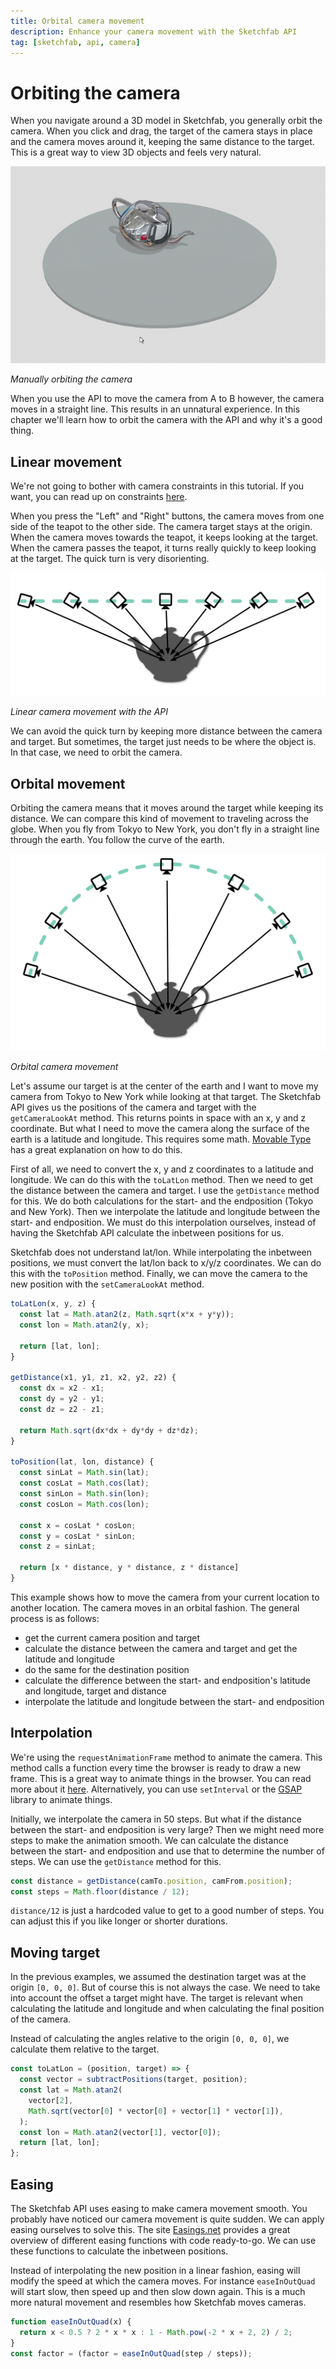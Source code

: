 ```yaml
---
title: Orbital camera movement
description: Enhance your camera movement with the Sketchfab API
tag: [sketchfab, api, camera]
---
```


<script setup>
import CodePenEmbed from '../../components/CodePenEmbed.vue'
</script>

# Orbiting the camera

When you navigate around a 3D model in Sketchfab, you generally orbit the camera. When you click and drag, the target of the camera stays in place and the camera moves around it, keeping the same distance to the target. This is a great way to view 3D objects and feels very natural.

![Orbiting the camera](./orbiting-camera.gif)

_Manually orbiting the camera_

When you use the API to move the camera from A to B however, the camera moves in a straight line. This results in an unnatural experience. In this chapter we'll learn how to orbit the camera with the API and why it's a good thing.

## Linear movement

We're not going to bother with camera constraints in this tutorial. If you want, you can read up on constraints [here](./camera-constraints.md).

<CodePenEmbed id="KKJJpOv/4b41f7771cb1037c19b80580da54231d" tab="result" />

When you press the "Left" and "Right" buttons, the camera moves from one side of the teapot to the other side. The camera target stays at the origin. When the camera moves towards the teapot, it keeps looking at the target. When the camera passes the teapot, it turns really quickly to keep looking at the target. The quick turn is very disorienting.

![Linear camera movement](./camera-straight.jpg)

_Linear camera movement with the API_

We can avoid the quick turn by keeping more distance between the camera and target. But sometimes, the target just needs to be where the object is. In that case, we need to orbit the camera.

## Orbital movement

Orbiting the camera means that it moves around the target while keeping its distance. We can compare this kind of movement to traveling across the globe. When you fly from Tokyo to New York, you don't fly in a straight line through the earth. You follow the curve of the earth.

![Orbital camera movement](./camera-orbital.jpg)

_Orbital camera movement_

Let's assume our target is at the center of the earth and I want to move my camera from Tokyo to New York while looking at that target. The Sketchfab API gives us the positions of the camera and target with the `getCameraLookAt` method. This returns points in space with an x, y and z coordinate. But what I need to move the camera along the surface of the earth is a latitude and longitude. This requires some math. [Movable Type](https://www.movable-type.co.uk/scripts/latlong-vectors.html) has a great explanation on how to do this.

First of all, we need to convert the x, y and z coordinates to a latitude and longitude. We can do this with the `toLatLon` method. Then we need to get the distance between the camera and target. I use the `getDistance` method for this. We do both calculations for the start- and the endposition (Tokyo and New York). Then we interpolate the latitude and longitude between the start- and endposition. We must do this interpolation ourselves, instead of having the Sketchfab API calculate the inbetween positions for us.

Sketchfab does not understand lat/lon. While interpolating the inbetween positions, we must convert the lat/lon back to x/y/z coordinates. We can do this with the `toPosition` method. Finally, we can move the camera to the new position with the `setCameraLookAt` method.

```js
toLatLon(x, y, z) {
  const lat = Math.atan2(z, Math.sqrt(x*x + y*y));
  const lon = Math.atan2(y, x);

  return [lat, lon];
}

getDistance(x1, y1, z1, x2, y2, z2) {
  const dx = x2 - x1;
  const dy = y2 - y1;
  const dz = z2 - z1;

  return Math.sqrt(dx*dx + dy*dy + dz*dz);
}

toPosition(lat, lon, distance) {
  const sinLat = Math.sin(lat);
  const cosLat = Math.cos(lat);
  const sinLon = Math.sin(lon);
  const cosLon = Math.cos(lon);

  const x = cosLat * cosLon;
  const y = cosLat * sinLon;
  const z = sinLat;

  return [x * distance, y * distance, z * distance]
}
```

<CodePenEmbed id="YzBBGRa/928fedc4f6cabcc028afd8df1c1ec774" tab="result" />

This example shows how to move the camera from your current location to another location. The camera moves in an orbital fashion. The general process is as follows:

- get the current camera position and target
- calculate the distance between the camera and target and get the latitude and longitude
- do the same for the destination position
- calculate the difference between the start- and endposition's latitude and longitude, target and distance
- interpolate the latitude and longitude between the start- and endposition

## Interpolation

We're using the `requestAnimationFrame` method to animate the camera. This method calls a function every time the browser is ready to draw a new frame. This is a great way to animate things in the browser. You can read more about it [here](https://developer.mozilla.org/en-US/docs/Web/API/window/requestAnimationFrame). Alternatively, you can use `setInterval` or the [GSAP](https://greensock.com/gsap/) library to animate things.

Initially, we interpolate the camera in 50 steps. But what if the distance between the start- and endposition is very large? Then we might need more steps to make the animation smooth. We can calculate the distance between the start- and endposition and use that to determine the number of steps. We can use the `getDistance` method for this.

```js
const distance = getDistance(camTo.position, camFrom.position);
const steps = Math.floor(distance / 12);
```

`distance/12` is just a hardcoded value to get to a good number of steps. You can adjust this if you like longer or shorter durations.

<CodePenEmbed id="qBggZMJ/4b7c86643a129af7a566ac43b723890a" tab="result" />

## Moving target

In the previous examples, we assumed the destination target was at the origin `[0, 0, 0]`. But of course this is not always the case. We need to take into account the offset a target might have. The target is relevant when calculating the latitude and longitude and when calculating the final position of the camera.

Instead of calculating the angles relative to the origin `[0, 0, 0]`, we calculate them relative to the target.

```js
const toLatLon = (position, target) => {
  const vector = subtractPositions(target, position);
  const lat = Math.atan2(
    vector[2],
    Math.sqrt(vector[0] * vector[0] + vector[1] * vector[1]),
  );
  const lon = Math.atan2(vector[1], vector[0]);
  return [lat, lon];
};
```

<CodePenEmbed id="xxMMEmd/be14420df58405c66852d0405f618f8e" tab="result" />

## Easing

The Sketchfab API uses easing to make camera movement smooth. You probably have noticed our camera movement is quite sudden. We can apply easing ourselves to solve this. The site [Easings.net](https://easings.net/#) provides a great overview of different easing functions with code ready-to-go. We can use these functions to calculate the inbetween positions.

Instead of interpolating the new position in a linear fashion, easing will modify the speed at which the camera moves. For instance `easeInOutQuad` will start slow, then speed up and then slow down again. This is a much more natural movement and resembles how Sketchfab moves cameras.

```js
function easeInOutQuad(x) {
  return x < 0.5 ? 2 * x * x : 1 - Math.pow(-2 * x + 2, 2) / 2;
}
const factor = (factor = easeInOutQuad(step / steps));
```

<CodePenEmbed id="eYxxBmB/4f141b30749a2eb02c52d0857a2997d0" tab="result" />
